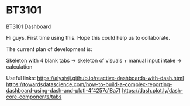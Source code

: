 # BT3101
BT3101 Dashboard

Hi guys. First time using this. Hope this could help us to collaborate.

The current plan of development is:

Skeleton with 4 blank tabs 
-> skeleton of visuals + manual input intake 
-> calculation

Useful links:
https://alysivji.github.io/reactive-dashboards-with-dash.html
https://towardsdatascience.com/how-to-build-a-complex-reporting-dashboard-using-dash-and-plotl-4f4257c18a7f
https://dash.plot.ly/dash-core-components/tabs
